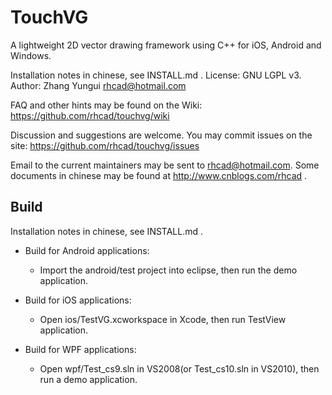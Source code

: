 TouchVG
======
A lightweight 2D vector drawing framework using C++ for iOS, Android and Windows.

Installation notes in chinese, see INSTALL.md .
License: GNU LGPL v3. Author: Zhang Yungui <rhcad@hotmail.com>

FAQ and other hints may be found on the Wiki:
        https://github.com/rhcad/touchvg/wiki

Discussion and suggestions are welcome. You may commit issues on the site:
        https://github.com/rhcad/touchvg/issues

Email to the current maintainers may be sent to <rhcad@hotmail.com>.
Some documents in chinese may be found at http://www.cnblogs.com/rhcad .

Build
------
Installation notes in chinese, see INSTALL.md .
* Build for Android applications:
  * Import the android/test project into eclipse, then run the demo application.

* Build for iOS applications:
  * Open ios/TestVG.xcworkspace in Xcode, then run TestView application.

* Build for WPF applications:
  * Open wpf/Test_cs9.sln in VS2008(or Test_cs10.sln in VS2010), then run a demo application.